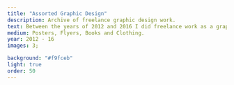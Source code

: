```yaml
---
title: "Assorted Graphic Design"
description: Archive of freelance graphic design work.
text: Between the years of 2012 and 2016 I did freelance work as a graphic designer working in a variety of mediums for a variety of clients.<br><br>The first project highlighted here involved designing a logo system for a music collective in addition to a range of other design work. Poster designs were heavily influenced by the black laser and screenprint signs used in the early 2000s.<br><br>In the second project I explored how to produce unique and low cost merchandise for a band, finding a good solution in the use of bleach on coloured t-shirts.
medium: Posters, Flyers, Books and Clothing.
year: 2012 - 16
images: 3;

background: "#f9fceb"
light: true
order: 50
---
```

